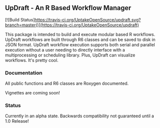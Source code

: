 ## UpDraft - An R Based Workflow Manager

[![Build Status]https://travis-ci.org/UptakeOpenSource/updraft.svg?branch=master()](https://travis-ci.org/UptakeOpenSource/updraft)

This package is intended to build and execute modular based R workflows. UpDraft workflows are built through R6 classes and can be saved to disk in JSON format. UpDraft workflow execution supports both serial and parallel execution without a user needing to directly interface with a multiprocessing or scheduling library. Plus, UpDraft can visualize workflows. It's pretty cool.

### Documentation
All public functions and R6 classes are Roxygen documented. 

Vignettes are coming soon!

### Status
Currently in an alpha state. Backwards compatibility not guaranteed until a 1.0 Release!
